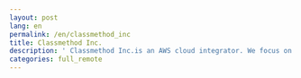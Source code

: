```yaml
---
layout: post
lang: en
permalink: /en/classmethod_inc
title: Classmethod Inc.
description: ' Classmethod Inc.is an AWS cloud integrator. We focus on AWS-related consulting/development/operation/monitoring, big data, mobile applications and IoT solutions. We share our AWS and mobile knowledge &amp; experience on our site Developers.io '
categories: full_remote
---
```

